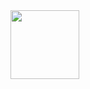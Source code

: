 
<img src="https://github.com/vaibhav-rokde/private-projects/blob/main/emailsender/emailsender.gif" width="110" height="110" />
